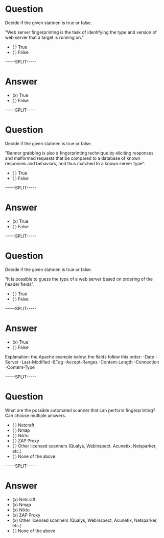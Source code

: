 # Question

Decide if the given statmen is true or false.

"Web server fingerprinting is the task of identifying the type and version of web server that a target is running on."

* ( ) True
* ( ) False

-----SPLIT-----

# Answer

* (x) True
* ( ) False


-----SPLIT-----

# Question

Decide if the given statmen is true or false.

"Banner grabbíng is also a fingerprinting technique by eliciting responses and malformed requests that be compared to a database of known responses and behaviors, and thus matched to a known server type".

* ( ) True
* ( ) False

-----SPLIT-----

# Answer

* (x) True
* ( ) False


-----SPLIT-----

# Question

Decide if the given statmen is true or false.

"It is possible to guess the type of a web server based on ordering of the header fields".

* ( ) True
* ( ) False

-----SPLIT-----

# Answer

* (x) True
* ( ) False


Explanation: the Apache example below, the fields follow this order:
-Date
-Server
-Last-Modified
-ETag
-Accept-Ranges
-Content-Length
-Connection
-Content-Type


-----SPLIT-----

# Question

What are the possible automated scanner that can perform fingerprinting? Can choose multiple answers.

* ( ) Netcraft
* ( ) Nmap
* ( ) Nikto
* ( ) ZAP Proxy
* ( ) Other licensed scanners (Qualys, WebInspect, Acunetix, Netsparker, etc.)
* ( ) None of the above 

-----SPLIT-----

# Answer

* (x) Netcraft
* (x) Nmap
* (x) Nikto
* (x) ZAP Proxy
* (x) Other licensed scanners (Qualys, WebInspect, Acunetix, Netsparker, etc.)
* ( ) None of the above 